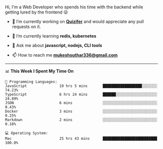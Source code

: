 Hi, I'm a Web Developer who spends his time with the backend while getting lured by the frontend 😜

- 🔭 I’m currently working on **[Quizifer](https://github.com/SutharMukesh/Quizifer/)** and would appreciate any pull requests on it.

- 🌱 I’m currently learning **redis, kubernetes**

- 💬 Ask me about **javascript, nodejs, CLI tools**

- 📫 How to reach me **mukeshsuthar336@gmail.com**

---
<!--START_SECTION:waka-->
📊 **This Week I Spent My Time On** 

```text
💬 Programming Languages: 
JavaScript               19 hrs 5 mins       ██████████████████░░░░░░░   74.23% 
TypeScript               6 hrs 24 mins       ██████░░░░░░░░░░░░░░░░░░░   24.89% 
JSON                     6 mins              ░░░░░░░░░░░░░░░░░░░░░░░░░   0.43% 
Docker                   3 mins              ░░░░░░░░░░░░░░░░░░░░░░░░░   0.25% 
Markdown                 2 mins              ░░░░░░░░░░░░░░░░░░░░░░░░░   0.18%

💻 Operating System: 
Mac                      25 hrs 43 mins      █████████████████████████   100.0%

```


<!--END_SECTION:waka-->
